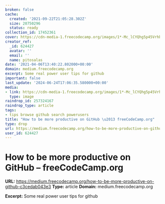 ```yaml
---
broken: false
cache:
  created: '2021-09-22T21:05:28.302Z'
  size: 20750296
  status: ready
collection_id: 17452361
cover: https://cdn-media-1.freecodecamp.org/images/1*-Mc_lCYQhg5p45VrhbdfJQ.png
creator_ref:
  _id: 624427
  avatar: ''
  email: ''
  name: pitosalas
date: '2021-04-06T13:40:22.802000+00:00'
domain: medium.freecodecamp.org
excerpt: Some real power user tips for github
important: false
last_update: '2024-06-24T17:06:35.580000+00:00'
media:
- link: https://cdn-media-1.freecodecamp.org/images/1*-Mc_lCYQhg5p45VrhbdfJQ.png
  type: image
raindrop_id: 257324167
raindrop_type: article
tags:
- tips browse github search powerusers
title: "How to be more productive on GitHub \u2013 freeCodeCamp.org"
type: drop
url: https://medium.freecodecamp.org/how-to-be-more-productive-on-github-c3cedab043e3
user_id: 624427
---
```


# How to be more productive on GitHub – freeCodeCamp.org

**URL:** https://medium.freecodecamp.org/how-to-be-more-productive-on-github-c3cedab043e3
**Type:** article
**Domain:** medium.freecodecamp.org

**Excerpt:** Some real power user tips for github
